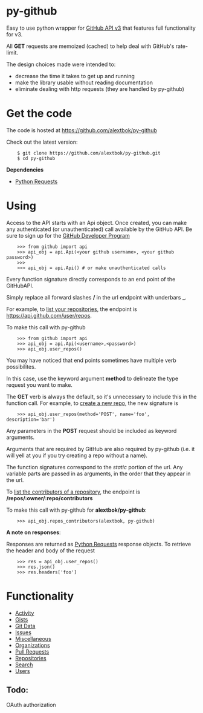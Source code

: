 py-github
=========

Easy to use python wrapper for [GitHub API v3](https://developer.github.com/v3/) that features full functionality for v3.

All **GET** requests are memoized (cached) to help deal with GitHub's rate-limit.

The design choices made were intended to:
- decrease the time it takes to get up and running
- make the library usable without reading documentation
- eliminate dealing with http requests (they are handled by py-github)

Get the code
=============
The code is hosted at https://github.com/alextbok/py-github

Check out the latest version:
```
    $ git clone https://github.com/alextbok/py-github.git
    $ cd py-github
```
**Dependencies**
- [Python Requests](http://docs.python-requests.org/en/latest/)


Using
=========
Access to the API starts with an Api object. Once created, you can make any authenticated (or unauthenticated) call available by the GitHub API. Be sure to sign up for the [GitHub Developer Program](https://developer.github.com/program/)
```
    >>> from github import api
    >>> api_obj = api.Api(<your github username>, <your github password>)
    >>>
    >>> api_obj = api.Api() # or make unauthenticated calls
```
Every function signature directly corresponds to an end point of the GitHubAPI.

Simply replace all forward slashes **/** in the url endpoint with underbars **_**. 

For example, to [list your repositories](https://developer.github.com/v3/repos/#list-your-repositories), the endpoint is https://api.github.com/user/repos. 

To make this call with py-github
```
    >>> from github import api
    >>> api_obj = api.Api(<username>,<password>)
    >>> api_obj.user_repos()
```
You may have noticed that end points sometimes have multiple verb possibilites. 

In this case, use the keyword argument **method** to delineate the type request you want to make. 

The **GET** verb is always the default, so it's unnecessary to include this in the function call.
For example, to [create a new repo](https://developer.github.com/v3/repos/#create), the new signature is
```
    >>> api_obj.user_repos(method='POST', name='foo', description='bar')
```
Any parameters in the **POST** request should be included as keyword arguments.

Arguments that are required by GitHub are also required by py-github (i.e. it will yell at you if you try creating a repo without a name).

The function signatures correspond to the *static* portion of the url. Any variable parts are passed in as arguments, in the order that they appear in the url. 

To [list the contributors of a repository](https://developer.github.com/v3/repos/#list-contributors), the endpoint is **/repos/:owner/:repo/contributors**

To make this call with py-github for **alextbok/py-github**:
```
    >>> api_obj.repos_contributors(alextbok, py-github)
```

**A note on responses**:

Responses are returned as [Python Requests](http://docs.python-requests.org/en/latest/) response objects. To retrieve the header and body of the request
```
    >>> res = api_obj.user_repos()
    >>> res.json()
    >>> res.headers['foo']
```

Functionality
=============
- [Activity](https://developer.github.com/v3/activity/)
- [Gists](https://developer.github.com/v3/gists/)
- [Git Data](https://developer.github.com/v3/git/)
- [Issues](https://developer.github.com/v3/issues/)
- [Miscellaneous](https://developer.github.com/v3/misc/)
- [Organizations](http://developer.github.com/v3/orgs/)
- [Pull Requests](https://developer.github.com/v3/pulls/)
- [Repositories](https://developer.github.com/v3/repos/)
- [Search](https://developer.github.com/v3/search/)
- [Users](https://developer.github.com/v3/users/)

Todo:
-------------
OAuth authorization
